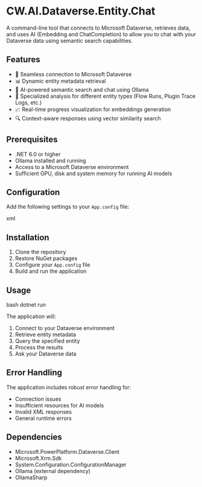 ﻿# CW.AI.Dataverse.Entity.Chat

A command-line tool that connects to Microsoft Dataverse, retrieves data, and uses AI (Embedding and ChatCompletion) to allow you to chat with your Dataverse data using semantic search capabilities.

## Features

- 🔌 Seamless connection to Microsoft Dataverse
- 📊 Dynamic entity metadata retrieval
- 🤖 AI-powered semantic search and chat using Ollama
- 🎯 Specialized analysis for different entity types (Flow Runs, Plugin Trace Logs, etc.)
- 📈 Real-time progress visualization for embeddings generation
- 🔍 Context-aware responses using vector similarity search

## Prerequisites

- .NET 6.0 or higher
- Ollama installed and running
- Access to a Microsoft Dataverse environment
- Sufficient GPU, disk and system memory for running AI models

## Configuration

Add the following settings to your `App.config` file:

xml
<configuration>
<appSettings>
    <add key="DataverseConnectionString" value="AuthType=ClientSecret;url=;ClientId=;ClientSecret=" />
    <add key="AIModel" value="llama3" />
    <add key="OllamaHost" value="192.168.0.144" />
    <add key="OllamaPort" value="11434" />
</appSettings>
</configuration>


## Installation

1. Clone the repository
2. Restore NuGet packages
3. Configure your `App.config` file
4. Build and run the application

## Usage

bash
dotnet run


The application will:
1. Connect to your Dataverse environment
2. Retrieve entity metadata
3. Query the specified entity
4. Process the results
5. Ask your Dataverse data

## Error Handling

The application includes robust error handling for:
- Connection issues
- Insufficient resources for AI models
- Invalid XML responses
- General runtime errors

## Dependencies

- Microsoft.PowerPlatform.Dataverse.Client
- Microsoft.Xrm.Sdk
- System.Configuration.ConfigurationManager
- Ollama (external dependency)
- OllamaSharp
